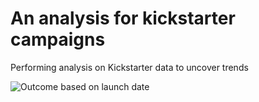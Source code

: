 # An analysis for kickstarter campaigns
Performing analysis on Kickstarter data to uncover trends


![Outcome based on launch date](https://user-images.githubusercontent.com/100528885/159187096-0c52609f-ebc2-4227-acd4-a9f537de1ef5.png)
